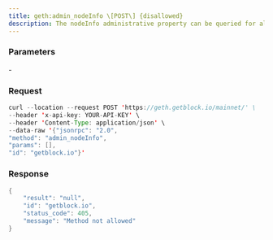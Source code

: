 ```yaml
---
title: geth:admin_nodeInfo \[POST\] {disallowed}
description: The nodeInfo administrative property can be queried for all theinformation known about the running Geth node at the networkinggranularity. These include general information about the node itself asa participant of the ÐΞVp2p P2P overlay protocol, as well as specializedinformation added by each of the running application protocols (e.g.eth, les, shh, bzz).
---
```


### Parameters


\-

### Request

``` java
curl --location --request POST 'https://geth.getblock.io/mainnet/' \
--header 'x-api-key: YOUR-API-KEY' \
--header 'Content-Type: application/json' \
--data-raw '{"jsonrpc": "2.0",
"method": "admin_nodeInfo",
"params": [],
"id": "getblock.io"}'
```

###  Response

``` java
{
    "result": "null",
    "id": "getblock.io",
    "status_code": 405,
    "message": "Method not allowed"
}
```

